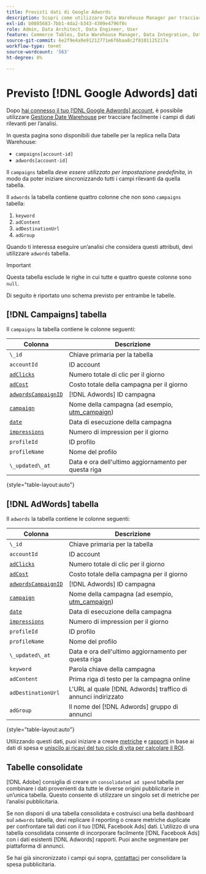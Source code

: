 ```yaml
---
title: Previsti dati di Google Adwords
description: Scopri come utilizzare Data Warehouse Manager per tracciare facilmente i campi di dati rilevanti per l’analisi.
exl-id: b0085683-7bb1-4da2-b343-4309e4796f0c
role: Admin, Data Architect, Data Engineer, User
feature: Commerce Tables, Data Warehouse Manager, Data Integration, Data Import/Export
source-git-commit: 6e2f9e4a9e91212771e6f6baa8c2f8101125217a
workflow-type: tm+mt
source-wordcount: '563'
ht-degree: 0%

---
```


# Previsto [!DNL Google Adwords] dati

Dopo [hai connesso il tuo [!DNL Google Adwords] account](../integrations/google-adwords.md), è possibile utilizzare [Gestione Date Warehouse](../../data-warehouse-mgr/tour-dwm.md) per tracciare facilmente i campi di dati rilevanti per l’analisi.

In questa pagina sono disponibili due tabelle per la replica nella Data Warehouse:

* `campaigns[account-id]`
* `adwords[account-id]`

Il `campaigns` tabella *deve essere utilizzato per impostazione predefinita*, in modo da poter iniziare sincronizzando tutti i campi rilevanti da quella tabella.

Il `adwords` la tabella contiene quattro colonne che non sono `campaigns` tabella:

1. `keyword`
1. `adContent`
1. `adDestinationUrl`
1. `adGroup`

Quando ti interessa eseguire un’analisi che considera questi attributi, devi utilizzare `adwords` tabella.

>[!IMPORTANT]
>
>Questa tabella esclude le righe in cui tutte e quattro queste colonne sono `null`.

Di seguito è riportato uno schema previsto per entrambe le tabelle.

## [!DNL Campaigns] tabella

Il `campaigns` la tabella contiene le colonne seguenti:

| **Colonna** | **Descrizione** |
|-----|-----|
| `\_id` | Chiave primaria per la tabella |
| `accountId` | ID account |
| [`adClicks`](https://ga-dev-tools.google/dimensions-metrics-explorer/#view=detail&amp;group=adwords&amp;jump=ga_adclicks) | Numero totale di clic per il giorno |
| [`adCost`](https://ga-dev-tools.google/dimensions-metrics-explorer/#view=detail&amp;group=adwords&amp;jump=ga_adcost) | Costo totale della campagna per il giorno |
| [`adwordsCampaignID`](https://ga-dev-tools.google/dimensions-metrics-explorer/#view=detail&amp;group=adwords&amp;jump=ga_adwordscampaignid) | [!DNL Adwords] ID campagna |
| [`campaign`](https://ga-dev-tools.google/dimensions-metrics-explorer/#view=detail&amp;group=traffic_sources&amp;jump=ga_campaign) | Nome della campagna (ad esempio, [utm\_campaign](https://support.google.com/analytics/answer/1033867?hl=en)) |
| [`date`](https://ga-dev-tools.google/dimensions-metrics-explorer/#view=detail&amp;group=time&amp;jump=ga_date) | Data di esecuzione della campagna |
| [`impressions`](https://ga-dev-tools.google/dimensions-metrics-explorer/#view=detail&amp;group=adwords&amp;jump=ga_impressions) | Numero di impression per il giorno |
| `profileId` | ID profilo |
| `profileName` | Nome del profilo |
| `\_updated\_at` | Data e ora dell&#39;ultimo aggiornamento per questa riga |

{style="table-layout:auto"}

## [!DNL AdWords] tabella

Il `adwords` la tabella contiene le colonne seguenti:

| **Colonna** | **Descrizione** |
|-----|-----|
| `\_id` | Chiave primaria per la tabella |
| `accountId` | ID account |
| [`adClicks`](https://ga-dev-tools.google/dimensions-metrics-explorer/#view=detail&amp;group=adwords&amp;jump=ga_adclicks) | Numero totale di clic per il giorno |
| [`adCost`](https://ga-dev-tools.google/dimensions-metrics-explorer/#view=detail&amp;group=adwords&amp;jump=ga_adcost) | Costo totale della campagna per il giorno |
| [`adwordsCampaignID`](https://ga-dev-tools.google/dimensions-metrics-explorer/#view=detail&amp;group=adwords&amp;jump=ga_adwordscampaignid) | [!DNL Adwords] ID campagna |
| [`campaign`](https://ga-dev-tools.google/dimensions-metrics-explorer/#view=detail&amp;group=traffic_sources&amp;jump=ga_campaign) | Nome della campagna (ad esempio, [utm\_campaign](https://support.google.com/analytics/answer/1033867?hl=en)) |
| [`date`](https://ga-dev-tools.google/dimensions-metrics-explorer/#view=detail&amp;group=time&amp;jump=ga_date) | Data di esecuzione della campagna |
| [`impressions`](https://ga-dev-tools.google/dimensions-metrics-explorer/#view=detail&amp;group=adwords&amp;jump=ga_impressions) | Numero di impression per il giorno |
| `profileId` | ID profilo |
| `profileName` | Nome del profilo |
| `\_updated\_at` | Data e ora dell&#39;ultimo aggiornamento per questa riga |
| `keyword` | Parola chiave della campagna |
| `adContent` | Prima riga di testo per la campagna online |
| `adDestinationUrl` | L&#39;URL al quale [!DNL Adwords] traffico di annunci indirizzato |
| `adGroup` | Il nome del [!DNL Adwords] gruppo di annunci |

{style="table-layout:auto"}

Utilizzando questi dati, puoi iniziare a creare [metriche](../../../data-user/reports/ess-manage-data-metrics.md) e [rapporti](../../../tutorials/using-visual-report-builder.md) in base ai dati di spesa e [uniscilo ai ricavi del tuo ciclo di vita per calcolare il ROI](../../analysis/roi-ad-camp.md).

## Tabelle consolidate

[!DNL Adobe] consiglia di creare un `consolidated ad spend` tabella per combinare i dati provenienti da tutte le diverse origini pubblicitarie in un’unica tabella. Questo consente di utilizzare un singolo set di metriche per l’analisi pubblicitaria.

Se non disponi di una tabella consolidata e costruisci una bella dashboard sul `adwords` tabella, devi replicare il reporting o creare metriche duplicate per confrontare tali dati con il tuo [!DNL Facebook Ads] dati. L’utilizzo di una tabella consolidata consente di incorporare facilmente [!DNL Facebook Ads] con i dati esistenti [!DNL Adwords] rapporti. Puoi anche segmentare per piattaforma di annunci.

Se hai già sincronizzato i campi qui sopra, [contattaci](https://experienceleague.adobe.com/docs/commerce-knowledge-base/kb/troubleshooting/miscellaneous/mbi-service-policies.html) per consolidare la spesa pubblicitaria.
